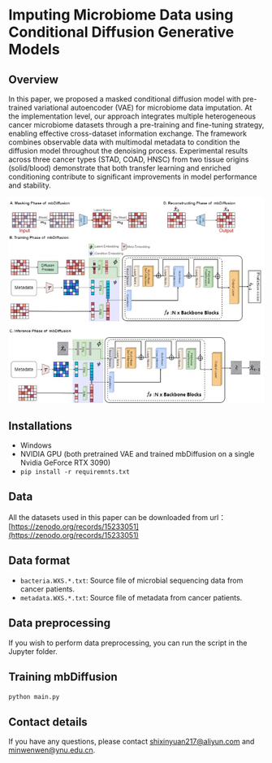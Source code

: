 # Imputing Microbiome Data using Conditional Diffusion Generative Models

## Overview
In this paper, we proposed a masked conditional diffusion model with pre-trained variational autoencoder (VAE) for microbiome data imputation. At the implementation level, our approach integrates multiple heterogeneous cancer microbiome datasets through a pre-training and fine-tuning strategy, enabling effective cross-dataset information exchange. The framework combines observable data with multimodal metadata to condition the diffusion model throughout the denoising process. Experimental results across three cancer types (STAD, COAD, HNSC) from two tissue origins (solid/blood) demonstrate that both transfer learning and enriched conditioning contribute to significant improvements in model performance and stability.

![image](model.jpg)

## Installations
- Windows
-  NVIDIA GPU (both pretrained VAE and trained mbDiffusion on a single Nvidia GeForce RTX 3090)
-  `pip install -r requiremnts.txt`

## Data
All the datasets used in this paper can be downloaded from url：[https://zenodo.org/records/15233051](https://zenodo.org/records/15233051)

## Data format
- `bacteria.WXS.*.txt`: Source file of microbial sequencing data from cancer patients.
- `metadata.WXS.*.txt`: Source file of metadata from cancer patients.

## Data preprocessing
If you wish to perform data preprocessing, you can run the script in the Jupyter folder.

## Training mbDiffusion
``python main.py``

## Contact details
If you have any questions, please contact shixinyuan217@aliyun.com and minwenwen@ynu.edu.cn.
